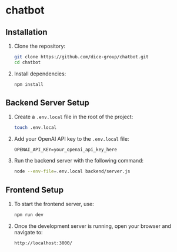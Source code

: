 # chatbot


## Installation

1. Clone the repository:

    ```bash
    git clone https://github.com/dice-group/chatbot.git
    cd chatbot
    ```

2. Install dependencies:

    ```bash
    npm install
    ```

## Backend Server Setup

1. Create a `.env.local` file in the root of the project:

    ```bash
    touch .env.local
    ```

2. Add your OpenAI API key to the `.env.local` file:

    ```
    OPENAI_API_KEY=your_openai_api_key_here
    ```

3. Run the backend server with the following command:

    ```bash
    node --env-file=.env.local backend/server.js
    ```

## Frontend Setup

1. To start the frontend server, use:

    ```bash
    npm run dev
    ```

2. Once the development server is running, open your browser and navigate to:

    ```
    http://localhost:3000/
    ```